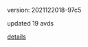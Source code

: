 version: 2021122018-97c5

updated 19 avds

[details](https://github.com/0x74f917491bfa7ebfa379/ali_avd_db/blob/master/change_log/2021/12/20/18/97c5.txt)
